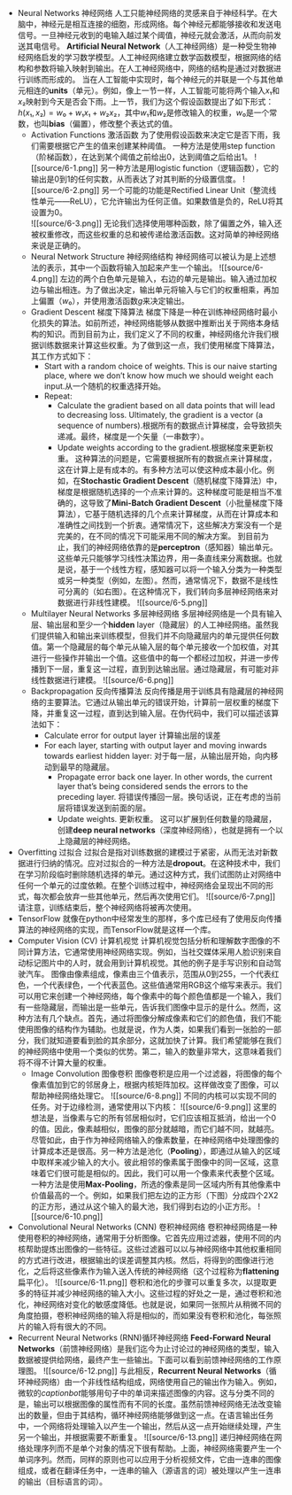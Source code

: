 - Neural Networks 神经网络
	人工只能神经网络的灵感来自于神经科学。在大脑中，神经元是相互连接的细胞，形成网络。每个神经元都能够接收和发送电信号。一旦神经元收到的电输入越过某个阈值，神经元就会激活，从而向前发送其电信号。
	**Artificial Neural Network**（人工神经网络）是一种受生物神经网络启发的学习数学模型。人工神经网络建立数学函数模型，根据网络的结构和参数将输入映射到输出。在人工神经网络中，网络的结构是通过对数据进行训练而形成的。
	当在人工智能中实现时，每个神经元的并联是一个与其他单元相连的**units**（单元）。例如，像上一节一样，人工智能可能将两个输入$x₁$和$x₂$映射到今天是否会下雨。上一节，我们为这个假设函数提出了如下形式：$h(x₁, x₂) = w₀ + w₁x₁ + w₂x₂$，其中$w₁$和$w₂$是修改输入的权重，$w₀$是一个常数，也叫**bias**（偏置），修改整个表达式的值。
	- Activation Functions 激活函数
		为了使用假设函数来决定它是否下雨，我们需要根据它产生的值来创建某种阈值。
		一种方法是使用step function（阶梯函数），在达到某个阈值之前给出0，达到阈值之后给出1。
		![[source/6-1.png]]
		另一种方法是用logistic function（逻辑函数），它的输出是0到1的任何实数，从而表达了对其判断的分级置信度。
		![[source/6-2.png]]
		另一个可能的功能是Rectified Linear Unit（整流线性单元——ReLU），它允许输出为任何正值。如果数值是负的，ReLU将其设置为0。		
		![[source/6-3.png]]
		无论我们选择使用哪种函数，除了偏置之外，输入还被权重修改，而这些权重的总和被传递给激活函数。这对简单的神经网络来说是正确的。
	- Neural Network Structure 神经网络结构
		神经网络可以被认为是上述想法的表示，其中一个函数将输入加起来产生一个输出。
		![[source/6-4.png]]
		左边的两个白色单元是输入，右边的单元是输出。输入通过加权边与输出相连。为了做出决定，输出单元将输入与它们的权重相乘，再加上偏置（$w₀$），并使用激活函数$g$来决定输出。
	- Gradient Descent 梯度下降算法
		梯度下降是一种在训练神经网络时最小化损失的算法。如前所述，神经网络能够从数据中推断出关于网络本身结构的知识。而到目前为止，我们定义了不同的权重，神经网络允许我们根据训练数据来计算这些权重。为了做到这一点，我们使用梯度下降算法，其工作方式如下：
		- Start with a random choice of weights. This is our naive starting place, where we don’t know how much we should weight each input.从一个随机的权重选择开始。
		- Repeat:
			- Calculate the gradient based on all data points that will lead to decreasing loss. Ultimately, the gradient is a vector (a sequence of numbers).根据所有的数据点计算梯度，会导致损失递减。最终，梯度是一个矢量（一串数字）。
			- Update weights according to the gradient.根据梯度来更新权重。
		这种算法的问题是，它需要根据所有的数据点来计算梯度，这在计算上是有成本的。有多种方法可以使这种成本最小化。例如，在**Stochastic Gradient Descent**（随机梯度下降算法）中，梯度是根据随机选择的一个点来计算的。这种梯度可能是相当不准确的，这导致了**Mini-Batch Gradient Descent**（小批量梯度下降算法），它基于随机选择的几个点来计算梯度，从而在计算成本和准确性之间找到一个折衷。通常情况下，这些解决方案没有一个是完美的，在不同的情况下可能采用不同的解决方案。
		到目前为止，我们的神经网络依靠的是**perceptron**（感知器）输出单元。这些单元只能够学习线性决策边界，用一条直线来分离数据。也就是说，基于一个线性方程，感知器可以将一个输入分类为一种类型或另一种类型（例如，左图）。然而，通常情况下，数据不是线性可分离的（如右图）。在这种情况下，我们转向多层神经网络来对数据进行非线性建模。
		![[source/6-5.png]]
	- Multilayer Neural Networks 多层神经网络
		多层神经网络是一个具有输入层、输出层和至少一个**hidden** layer（隐藏层）的人工神经网络。虽然我们提供输入和输出来训练模型，但我们并不向隐藏层内的单元提供任何数值。第一个隐藏层的每个单元从输入层的每个单元接收一个加权值，对其进行一些操作并输出一个值。这些值中的每一个都经过加权，并进一步传播到下一层，重复这一过程，直到到达输出层。通过隐藏层，有可能对非线性数据进行建模。
		![[source/6-6.png]]
	- Backpropagation 反向传播算法
	  反向传播是用于训练具有隐藏层的神经网络的主要算法。它通过从输出单元的错误开始，计算前一层权重的梯度下降，并重复这一过程，直到达到输入层。在伪代码中，我们可以描述该算法如下：
	  - Calculate error for output layer 计算输出层的误差
	  - For each layer, starting with output layer and moving inwards towards earliest hidden layer: 对于每一层，从输出层开始，向内移动到最早的隐藏层。
		  - Propagate error back one layer. In other words, the current layer that’s being considered sends the errors to the preceding layer. 将错误传播回一层。换句话说，正在考虑的当前层将错误发送到前面的层。
		  - Update weights. 更新权重。
		这可以扩展到任何数量的隐藏层，创建**deep neural networks**（深度神经网络），也就是拥有一个以上隐藏层的神经网络。
- Overfitting 过拟合
	过拟合是指对训练数据的建模过于紧密，从而无法对新数据进行归纳的情况。应对过拟合的一种方法是**dropout**。在这种技术中，我们在学习阶段临时删除随机选择的单元。通过这种方式，我们试图防止对网络中任何一个单元的过度依赖。在整个训练过程中，神经网络会呈现出不同的形式，每次都会放弃一些其他单元，然后再次使用它们。
	![[source/6-7.png]]
	请注意，训练结束后，整个神经网络将被再次使用。
- TensorFlow
	就像在python中经常发生的那样，多个库已经有了使用反向传播算法的神经网络的实现，而TensorFlow就是这样一个库。
- Computer Vision (CV) 计算机视觉
	计算机视觉包括分析和理解数字图像的不同计算方法，它通常使用神经网络实现。例如，当社交媒体采用人脸识别来自动标记图片中的人时，就会用到计算机视觉。其他的例子是手写识别和自动驾驶汽车。
	图像由像素组成，像素由三个值表示，范围从0到255，一个代表红色，一个代表绿色，一个代表蓝色。这些值通常用RGB这个缩写来表示。我们可以用它来创建一个神经网络，每个像素中的每个颜色值都是一个输入，我们有一些隐藏层，而输出是一些单元，告诉我们图像中显示的是什么。然而，这种方法有几个缺点。首先，通过将图像分解成像素和它们的颜色值，我们不能使用图像的结构作为辅助。也就是说，作为人类，如果我们看到一张脸的一部分，我们就知道要看到脸的其余部分，这就加快了计算。我们希望能够在我们的神经网络中使用一个类似的优势。第二，输入的数量非常大，这意味着我们将不得不计算大量的权重。
	- Image Convolution 图像卷积
		图像卷积是应用一个过滤器，将图像的每个像素值加到它的邻居身上，根据内核矩阵加权。这样做改变了图像，可以帮助神经网络处理它。
		![[source/6-8.png]]
		不同的内核可以实现不同的任务。对于边缘检测，通常使用以下内核：
		![[source/6-9.png]]
		这里的想法是，当像素与它的所有邻居相似时，它们应该相互抵消，给出一个0的值。因此，像素越相似，图像的部分就越暗，而它们越不同，就越亮。
		尽管如此，由于作为神经网络输入的像素数量，在神经网络中处理图像的计算成本还是很高。另一种方法是池化（**Pooling**），即通过从输入的区域中取样来减少输入的大小。彼此相邻的像素属于图像中的同一区域，这意味着它们很可能是相似的。因此，我们可以用一个像素来代表整个区域。一种方法是使用**Max-Pooling**，所选的像素是同一区域内所有其他像素中价值最高的一个。例如，如果我们把左边的正方形（下图）分成四个2X2的正方形，通过从这个输入的最大池，我们得到右边的小正方形。
		![[source/6-10.png]]
- Convolutional Neural Networks (CNN) 卷积神经网络
	卷积神经网络是一种使用卷积的神经网络，通常用于分析图像。它首先应用过滤器，使用不同的内核帮助提炼出图像的一些特征。这些过滤器可以以与神经网络中其他权重相同的方式进行改进，根据输出的误差调整其内核。然后，将得到的图像进行池化，之后将这些像素作为输入送入传统的神经网络（这个过程称为**flattening**扁平化）。
	![[source/6-11.png]]
	卷积和池化的步骤可以重复多次，以提取更多的特征并减少神经网络的输入大小。这些过程的好处之一是，通过卷积和池化，神经网络对变化的敏感度降低。也就是说，如果同一张照片从稍微不同的角度拍摄，卷积神经网络的输入将是相似的，而如果没有卷积和池化，每张照片的输入将有很大的不同。
- Recurrent Neural Networks (RNN)循环神经网络
	**Feed-Forward Neural Networks**（前馈神经网络）是我们迄今为止讨论过的神经网络的类型，输入数据被提供给网络，最终产生一些输出。下面可以看到前馈神经网络的工作原理图。
	![[source/6-12.png]]
	与此相反，**Recurrent Neural Networks**（循环神经网络）由一个非线性结构组成，网络使用自己的输出作为输入。例如，微软的*captionbot*能够用句子中的单词来描述图像的内容。这与分类不同的是，输出可以根据图像的属性而有不同的长度。虽然前馈神经网络无法改变输出的数量，但由于其结构，循环神经网络能够做到这一点。在语言输出任务中，一个网络将处理输入以产生一个输出，然后从这一点开始继续处理，产生另一个输出，并根据需要不断重复。
	![[source/6-13.png]]
	递归神经网络在网络处理序列而不是单个对象的情况下很有帮助。上面，神经网络需要产生一个单词序列。然而，同样的原则也可以应用于分析视频文件，它由一连串的图像组成，或者在翻译任务中，一连串的输入（源语言的词）被处理以产生一连串的输出（目标语言的词）。